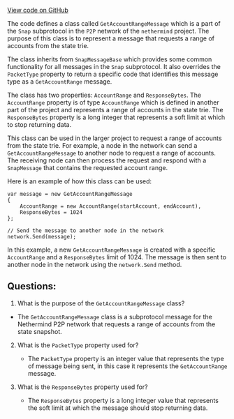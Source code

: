 [View code on GitHub](https://github.com/nethermindeth/nethermind/Nethermind.Network/P2P/Subprotocols/Snap/Messages/GetAccountRangeMessage.cs)

The code defines a class called `GetAccountRangeMessage` which is a part of the `Snap` subprotocol in the `P2P` network of the `nethermind` project. The purpose of this class is to represent a message that requests a range of accounts from the state trie. 

The class inherits from `SnapMessageBase` which provides some common functionality for all messages in the `Snap` subprotocol. It also overrides the `PacketType` property to return a specific code that identifies this message type as a `GetAccountRange` message.

The class has two properties: `AccountRange` and `ResponseBytes`. The `AccountRange` property is of type `AccountRange` which is defined in another part of the project and represents a range of accounts in the state trie. The `ResponseBytes` property is a long integer that represents a soft limit at which to stop returning data. 

This class can be used in the larger project to request a range of accounts from the state trie. For example, a node in the network can send a `GetAccountRangeMessage` to another node to request a range of accounts. The receiving node can then process the request and respond with a `SnapMessage` that contains the requested account range. 

Here is an example of how this class can be used:

```
var message = new GetAccountRangeMessage
{
    AccountRange = new AccountRange(startAccount, endAccount),
    ResponseBytes = 1024
};

// Send the message to another node in the network
network.Send(message);
```

In this example, a new `GetAccountRangeMessage` is created with a specific `AccountRange` and a `ResponseBytes` limit of 1024. The message is then sent to another node in the network using the `network.Send` method.
## Questions: 
 1. What is the purpose of the `GetAccountRangeMessage` class?
   - The `GetAccountRangeMessage` class is a subprotocol message for the Nethermind P2P network that requests a range of accounts from the state snapshot.

2. What is the `PacketType` property used for?
   - The `PacketType` property is an integer value that represents the type of message being sent, in this case it represents the `GetAccountRange` message.

3. What is the `ResponseBytes` property used for?
   - The `ResponseBytes` property is a long integer value that represents the soft limit at which the message should stop returning data.